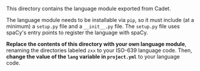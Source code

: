 This directory contains the language module exported from Cadet.

The language module needs to be installable via `pip`, so it must include (at a minimum) a `setup.py` file and a `__init__.py` file. The `setup.py` file uses spaCy's entry points to register the language with spaCy.

**Replace the contents of this directory with your own language module**, renaming the directories labeled `zxx` to your ISO-639 language code. Then, **change the value of the `lang` variable in `project.yml`** to your language code.
